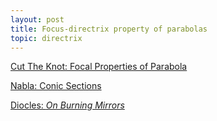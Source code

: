 ```yaml
---
layout: post
title: Focus-directrix property of parabolas
topic: directrix
---
```




[Cut The Knot: Focal Properties of Parabola](https://www.cut-the-knot.org/Curriculum/Geometry/ParabolaFocal.shtml)

[Nabla: Conic Sections](http://www.nabla.hr/CO-ParabolaAndLine2.htm)

[Diocles: *On Burning Mirrors*](https://abel.math.harvard.edu/archive/hist_206r_2009/Too_1976.pdf)